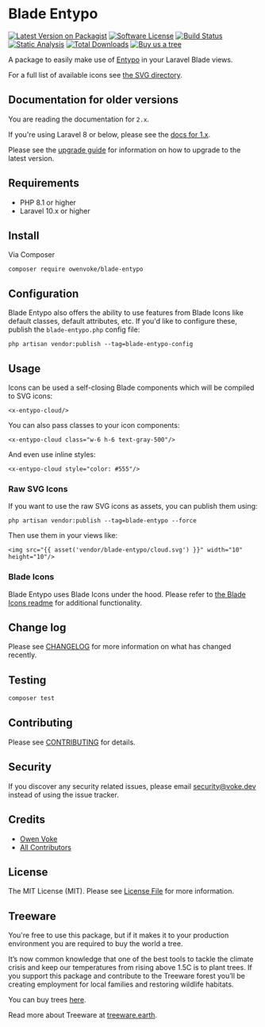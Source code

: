 # Blade Entypo

[![Latest Version on Packagist][ico-version]][link-packagist]
[![Software License][ico-license]](LICENSE.md)
[![Build Status][ico-github-actions]][link-github-actions]
[![Static Analysis][ico-static-analysis]][link-static-analysis]
[![Total Downloads][ico-downloads]][link-downloads]
[![Buy us a tree][ico-treeware-gifting]][link-treeware-gifting]

A package to easily make use of [Entypo](http://entypo.com) in your Laravel Blade views.

For a full list of available icons see [the SVG directory](./resources/svg).

## Documentation for older versions

You are reading the documentation for `2.x`.

If you're using Laravel 8 or below, please see the [docs for 1.x][link-1.x-docs].

Please see the [upgrade guide](UPGRADE.md) for information on how to upgrade to the latest version.

## Requirements

- PHP 8.1 or higher
- Laravel 10.x or higher

## Install

Via Composer

```shell
composer require owenvoke/blade-entypo
```

## Configuration

Blade Entypo also offers the ability to use features from Blade Icons like default classes, default attributes, etc. If you'd like to configure these, publish the `blade-entypo.php` config file:

```shell
php artisan vendor:publish --tag=blade-entypo-config
```

## Usage

Icons can be used a self-closing Blade components which will be compiled to SVG icons:

```blade
<x-entypo-cloud/>
```

You can also pass classes to your icon components:

```blade
<x-entypo-cloud class="w-6 h-6 text-gray-500"/>
```

And even use inline styles:

```blade
<x-entypo-cloud style="color: #555"/>
```

### Raw SVG Icons

If you want to use the raw SVG icons as assets, you can publish them using:

```shell
php artisan vendor:publish --tag=blade-entypo --force
```

Then use them in your views like:

```blade
<img src="{{ asset('vendor/blade-entypo/cloud.svg') }}" width="10" height="10"/>
```

### Blade Icons

Blade Entypo uses Blade Icons under the hood. Please refer to [the Blade Icons readme](https://github.com/blade-ui-kit/blade-icons) for additional functionality.

## Change log

Please see [CHANGELOG](CHANGELOG.md) for more information on what has changed recently.

## Testing

```bash
composer test
```

## Contributing

Please see [CONTRIBUTING](.github/CONTRIBUTING.md) for details.

## Security

If you discover any security related issues, please email security@voke.dev instead of using the issue tracker.

## Credits

- [Owen Voke][link-author]
- [All Contributors][link-contributors]

## License

The MIT License (MIT). Please see [License File](LICENSE.md) for more information.

## Treeware

You're free to use this package, but if it makes it to your production environment you are required to buy the world a tree.

It’s now common knowledge that one of the best tools to tackle the climate crisis and keep our temperatures from rising above 1.5C is to plant trees. If you support this package and contribute to the Treeware forest you’ll be creating employment for local families and restoring wildlife habitats.

You can buy trees [here][link-treeware-gifting].

Read more about Treeware at [treeware.earth][link-treeware].

[ico-version]: https://img.shields.io/packagist/v/owenvoke/blade-entypo.svg?style=flat-square
[ico-license]: https://img.shields.io/badge/license-MIT-brightgreen.svg?style=flat-square
[ico-github-actions]: https://img.shields.io/github/actions/workflow/status/owenvoke/blade-entypo/tests.yml?branch=main&style=flat-square&label=Tests
[ico-static-analysis]: https://img.shields.io/github/actions/workflow/status/owenvoke/blade-entypo/static.yml?branch=main&style=flat-square&label=Static%20Analysis
[ico-downloads]: https://img.shields.io/packagist/dt/owenvoke/blade-entypo.svg?style=flat-square
[ico-treeware-gifting]: https://img.shields.io/badge/Treeware-%F0%9F%8C%B3-lightgreen?style=flat-square

[link-packagist]: https://packagist.org/packages/owenvoke/blade-entypo
[link-github-actions]: https://github.com/owenvoke/blade-entypo/actions
[link-static-analysis]: https://github.com/owenvoke/blade-entypo/actions/workflows/static.yml
[link-downloads]: https://packagist.org/packages/owenvoke/blade-entypo
[link-treeware]: https://treeware.earth
[link-treeware-gifting]: https://ecologi.com/owenvoke?gift-trees
[link-1.x-docs]: https://github.com/owenvoke/blade-entypo/blob/1.x/README.md
[link-author]: https://github.com/owenvoke
[link-contributors]: ../../contributors
